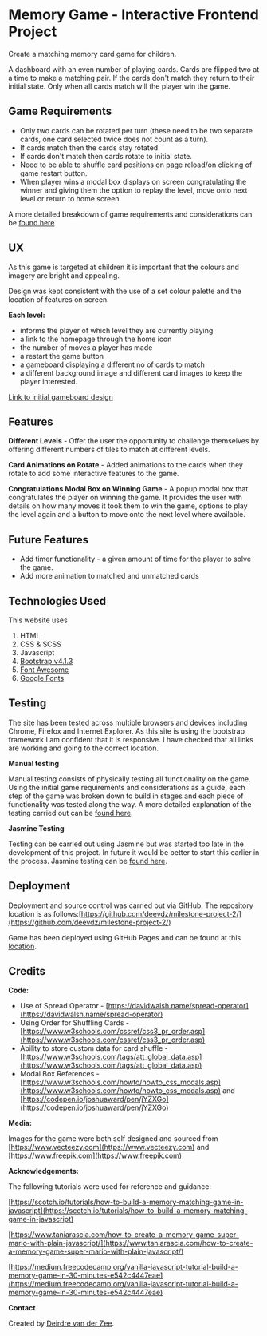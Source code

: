 Memory Game - Interactive Frontend Project
======================================

Create a matching memory card game for children.

A dashboard with an even number of playing cards. Cards are flipped two at a time to make a matching pair. If the cards don't match they return to their initial state. Only when all cards match will the player win the game.

Game Requirements
-----------------------------------------
* Only two cards can be rotated per turn (these need to be two separate cards, one card selected twice does not count as a turn).
* If cards match then the cards stay rotated.
* If cards don't match then cards rotate to initial state.
* Need to be able to shuffle card positions on page reload/on clicking of game restart button.
* When player wins a modal box displays on screen congratulating the winner and giving them the option to replay the level, move onto next level or return to home screen.

A more detailed breakdown of game requirements and considerations can be [found here](docs/game-considerations.md)

UX
-----------------------------------------
As this game is targeted at children it is important that the colours and imagery are bright and appealing.

Design was kept consistent with the use of a set colour palette and the location of features on screen.

**Each level:**
* informs the player of which level they are currently playing
* a link to the homepage through the home icon
* the number of moves a player has made
* a restart the game button
* a gameboard displaying a different no of cards to match
* a different background image and different card images to keep the player interested.

[Link to initial gameboard design](wireframes/Initial-design-idea.png)


Features
-----------------------------------------

**Different Levels** - 
Offer the user the opportunity to challenge themselves by offering different numbers of tiles to match at different levels. 


**Card Animations on Rotate** - 
Added animations to the cards when they rotate to add some interactive features to the game.


**Congratulations Modal Box on Winning Game** - 
A popup modal box that congratulates the player on winning the game. It provides the user with details on how many moves it took them to win the game, options to play the level again and a button to move onto the next level where available. 


Future Features
-----------------
* Add timer functionality - a given amount of time for the player to solve the game.
* Add more animation to matched and unmatched cards


Technologies Used
-----------------------------------------
This website uses 
1. HTML
2. CSS & SCSS
3. Javascript
4. [Bootstrap v4.1.3](https://getbootstrap.com/)
5. [Font Awesome](https://fontawesome.com/)
6. [Google Fonts](https://fonts.google.com/)


Testing
-----------------------------------------

The site has been tested across multiple browsers and devices including Chrome, Firefox and Internet Explorer. As this site is using the bootstrap framework I am confident that it is responsive. I have checked that all links are working and going to the correct location.

**Manual testing**

Manual testing consists of physically testing all functionality on the game. Using the initial game requirements and considerations as a guide, each step of the game was broken down to build in stages and each piece of functionality was tested along the way. A more detailed explanation of the testing carried out can be [found here](docs/manual-testing.md).

**Jasmine Testing**

Testing can be carried out using Jasmine but was started too late in the development of this project. In future it would be better to start this earlier in the process. Jasmine testing can be [found here](test.html).


Deployment
-----------------------------------------
Deployment and source control was carried out via GitHub. The repository location is as follows:[https://github.com/deevdz/milestone-project-2/](https://github.com/deevdz/milestone-project-2/)

Game has been deployed using GitHub Pages and can be found at this [location](https://deevdz.github.io/milestone-project-2/index.html).


Credits
-----------------------------------------
**Code:**

* Use of Spread Operator - [https://davidwalsh.name/spread-operator](https://davidwalsh.name/spread-operator)
* Using Order for Shuffling Cards - [https://www.w3schools.com/cssref/css3_pr_order.asp](https://www.w3schools.com/cssref/css3_pr_order.asp)
* Ability to store custom data for card shuffle - [https://www.w3schools.com/tags/att_global_data.asp](https://www.w3schools.com/tags/att_global_data.asp)
* Modal Box References - [https://www.w3schools.com/howto/howto_css_modals.asp](https://www.w3schools.com/howto/howto_css_modals.asp) and [https://codepen.io/joshuaward/pen/jYZXGo](https://codepen.io/joshuaward/pen/jYZXGo)

**Media:**

Images for the game were both self designed and sourced from [https://www.vecteezy.com](https://www.vecteezy.com) and [https://www.freepik.com](https://www.freepik.com)

**Acknowledgements:**

The following tutorials were used for reference and guidance:

[https://scotch.io/tutorials/how-to-build-a-memory-matching-game-in-javascript](https://scotch.io/tutorials/how-to-build-a-memory-matching-game-in-javascript)

[https://www.taniarascia.com/how-to-create-a-memory-game-super-mario-with-plain-javascript/](https://www.taniarascia.com/how-to-create-a-memory-game-super-mario-with-plain-javascript/)

[https://medium.freecodecamp.org/vanilla-javascript-tutorial-build-a-memory-game-in-30-minutes-e542c4447eae](https://medium.freecodecamp.org/vanilla-javascript-tutorial-build-a-memory-game-in-30-minutes-e542c4447eae)

**Contact**

Created by [Deirdre van der Zee](mailto:deirdrevanderzee@gmail.com).